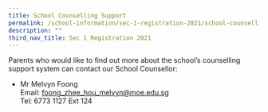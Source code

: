 ```yaml
---
title: School Counselling Support
permalink: /school-information/sec-1-registration-2021/school-counselling-support/
description: ""
third_nav_title: Sec 1 Registration 2021
---
```


Parents who would like to find out more about the school’s counselling support system can contact our School Counsellor:

*   Mr Melvyn Foong  
    Email: [foong\_zhee\_hou\_melvyn@moe.edu.sg](mailto:foong_zhee_hou_melvyn@moe.edu.sg)  
    Tel: 6773 1127 Ext 124